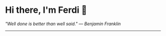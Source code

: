 <h1>Hi there, I'm Ferdi 👋</h1>

<p><em>
  "Well done is better than well said." — Benjamin Franklin
</em></p>

---
